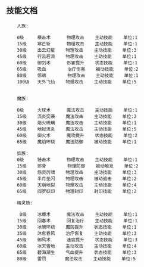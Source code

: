 ## 技能文档
        人族:

        0级     横击术      物理攻击    主动技能    单位:1
        15级    寒芒斩      物理攻击    主动技能    单位:1
        30级    出云幻星    物理攻击    主动技能    单位:3
        45级    行云若流    物理攻击    主动技能    单位:1
        60级    御剑术      伤害提升    状态技能    单位:1
        65级    吸血        治疗伤害    被动技能    单位:2
        80级    惊魂        物理攻击    主动技能    单位:1
        100级   天外飞仙    物理攻击    主动技能    单位:5


        魔族:

        0级     火球术      魔法攻击    主动技能    单位:1
        15级    流炎突袭    魔法攻击    主动技能    单位:2
        30级    焰火琉璃    魔法攻击    主动技能    单位:1
        45级    地狱流炎    魔法攻击    主动技能    单位:5
        60级    御火术      魔攻提升    状态技能    单位:2
        65级    魔焰环绕    魔法防御    被动技能    单位:1

        妖族:
        0级     锤击术      物理攻击    主动技能    单位:1
        15级    邪骨        物理防御    被动触发    单位:2
        30级    怨灵厉啸    物理攻击    主动技能    单位:3
        45级    半月圣闪    物理攻击    被动追击    单位:2
        60级    天崩地裂    物理攻击    主动技能    单位:4
        65级    阎罗妖印    物理封印    封印技能    单位:2
         
        精灵族:

         0级    冰爆术      魔法攻击    主动技能    单位:1
        15级    回春术      回复治疗    主动技能    单位:1
        30级    冰魄环绕    魔防提升    状态技能    单位:1
        35级    沐愈春风    治疗恢复    主动技能    单位:3
        45级    御风术      速度提升    状态技能    单位:3
        60级    冰天雪地    主动攻击    主动技能    单位:4
        65级    碧海潮生    气血提升    状态技能    单位:3
        80级    雷罚       魔法攻击    主动技能    单位:5